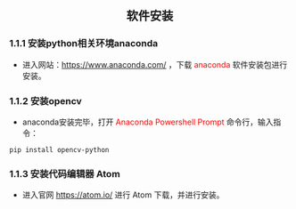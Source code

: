 ## <center>软件安装</center>

### 1.1.1 安装python相关环境anaconda
- 进入网站：https://www.anaconda.com/ ，下载 <font color=Red>anaconda</font> 软件安装包进行安装。  

### 1.1.2 安装opencv
- anaconda安装完毕，打开 <font color=Red>Anaconda Powershell Prompt</font> 命令行，输入指令：

```
pip install opencv-python
```

### 1.1.3 安装代码编辑器 Atom

- 进入官网 https://atom.io/ 进行 Atom 下载，并进行安装。
